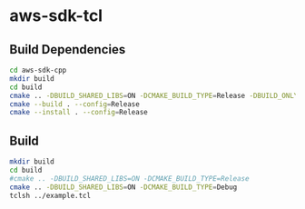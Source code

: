 # aws-sdk-tcl

## Build Dependencies
```bash
cd aws-sdk-cpp
mkdir build
cd build
cmake .. -DBUILD_SHARED_LIBS=ON -DCMAKE_BUILD_TYPE=Release -DBUILD_ONLY="s3;dynamodb;lambda;sqs;transfer;sts"
cmake --build . --config=Release
cmake --install . --config=Release
```

## Build
```bash
mkdir build
cd build
#cmake .. -DBUILD_SHARED_LIBS=ON -DCMAKE_BUILD_TYPE=Release
cmake .. -DBUILD_SHARED_LIBS=ON -DCMAKE_BUILD_TYPE=Debug
tclsh ../example.tcl
```